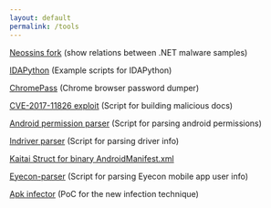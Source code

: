 ```yaml
---
layout: default
permalink: /tools
---
```


[Neossins fork](https://github.com/thatskriptkid/neossins) (show relations between .NET malware samples)

[IDAPython](https://github.com/thatskriptkid/IDAPython) (Example scripts for IDAPython)

[ChromePass](https://github.com/thatskriptkid/ChromePass) (Chrome browser password dumper)

[CVE-2017-11826 exploit](https://github.com/thatskriptkid/CVE-2017-11826) (Script for building malicious docs)

[Android permission parser](https://github.com/thatskriptkid/Android-permissions-chart/blob/master/README.md) (Script for parsing android permissions)

[Indriver parser](https://github.com/thatskriptkid/IndriverParser/tree/master) (Script for parsing driver info)

[Kaitai Struct for binary AndroidManifest.xml](https://github.com/thatskriptkid/Kaitai-Struct-Android-Manifest-binary-XML)

[Eyecon-parser](https://github.com/thatskriptkid/Eyecon-parsing-script/tree/master) (Script for parsing Eyecon mobile app user info)

[Apk infector](https://github.com/thatskriptkid/apk-infector-Archinome-PoC) (PoC for the new infection technique)


